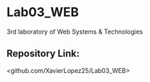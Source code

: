 # Lab03_WEB
3rd laboratory of Web Systems &amp; Technologies

## Repository Link:
<github.com/XavierLopez25/Lab03_WEB>
